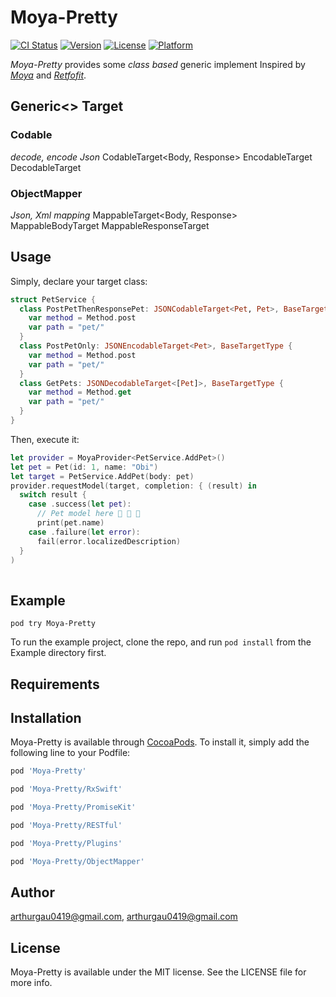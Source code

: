 # Moya-Pretty

[![CI Status](https://img.shields.io/travis/arthurgau0419@gmail.com/Moya-Pretty.svg?style=flat)](https://travis-ci.org/arthurgau0419@gmail.com/Moya-Pretty)
[![Version](https://img.shields.io/cocoapods/v/Moya-Pretty.svg?style=flat)](https://cocoapods.org/pods/Moya-Pretty)
[![License](https://img.shields.io/cocoapods/l/Moya-Pretty.svg?style=flat)](https://cocoapods.org/pods/Moya-Pretty)
[![Platform](https://img.shields.io/cocoapods/p/Moya-Pretty.svg?style=flat)](https://cocoapods.org/pods/Moya-Pretty)

*Moya-Pretty* provides some *class based* generic implement  Inspired by [*Moya*](https://github.com/Moya/Moya) and [*Retfofit*](https://github.com/square/retrofit).


## Generic<> Target
### Codable
*decode, encode Json*
CodableTarget<Body, Response>
EncodableTarget<Body>
DecodableTarget<Response>
### ObjectMapper
*Json, Xml mapping*
MappableTarget<Body, Response>
MappableBodyTarget<Body>
MappableResponseTarget<Response>

## Usage
Simply, declare your target class:
```swift
struct PetService {  
  class PostPetThenResponsePet: JSONCodableTarget<Pet, Pet>, BaseTargetType {
    var method = Method.post
    var path = "pet/"    
  }
  class PostPetOnly: JSONEncodableTarget<Pet>, BaseTargetType {
    var method = Method.post
    var path = "pet/"    
  }
  class GetPets: JSONDecodableTarget<[Pet]>, BaseTargetType {
    var method = Method.get
    var path = "pet/"    
  }
}
```

Then, execute it:
```swift
let provider = MoyaProvider<PetService.AddPet>() 
let pet = Pet(id: 1, name: "Obi")
let target = PetService.AddPet(body: pet)
provider.requestModel(target, completion: { (result) in
  switch result {
    case .success(let pet):
      // Pet model here 🎉 🎉 🎉
      print(pet.name)
    case .failure(let error):
      fail(error.localizedDescription)
  }
)
  
```

## Example

`pod try Moya-Pretty`

To run the example project, clone the repo, and run `pod install` from the Example directory first.

## Requirements

## Installation

Moya-Pretty is available through [CocoaPods](https://cocoapods.org). To install
it, simply add the following line to your Podfile:

```ruby
pod 'Moya-Pretty'

pod 'Moya-Pretty/RxSwift'

pod 'Moya-Pretty/PromiseKit'

pod 'Moya-Pretty/RESTful'

pod 'Moya-Pretty/Plugins'

pod 'Moya-Pretty/ObjectMapper'
```

## Author

arthurgau0419@gmail.com, arthurgau0419@gmail.com

## License

Moya-Pretty is available under the MIT license. See the LICENSE file for more info.
